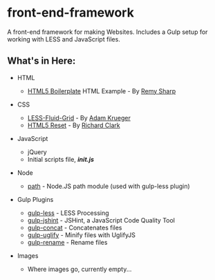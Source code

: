 front-end-framework
===================

A front-end framework for making Websites. Includes a Gulp setup for working with LESS and JavaScript files.

## What's in Here:

* HTML
	* [HTML5 Boilerplate](http://html5doctor.com/html-5-boilerplates/) HTML Example - By [Remy Sharp](https://twitter.com/rem)

* CSS
	* [LESS-Fluid-Grid](https://github.com/KruegerDesigns/LESS-Fluid-Grid) - By [Adam Krueger](https://twitter.com/KruegerDesigns)
	* [HTML5 Reset](http://html5doctor.com/html-5-reset-stylesheet/) - By [Richard Clark](https://twitter.com/Rich_Clark)

* JavaScript
	* jQuery
	* Initial scripts file, ***init.js***

* Node
	* [path](https://www.npmjs.org/search?q=path) - Node.JS path module (used with gulp-less plugin)

* Gulp Plugins
	* [gulp-less](https://www.npmjs.org/search?q=gulp-less) - LESS Processing
	* [gulp-jshint](https://www.npmjs.org/search?q=gulp-jshint) - JSHint, a JavaScript Code Quality Tool
	* [gulp-concat](https://www.npmjs.org/search?q=gulp-concat) - Concatenates files
	* [gulp-uglify](https://www.npmjs.org/search?q=gulp-uglify) - Minify files with UglifyJS
	* [gulp-rename](https://www.npmjs.org/search?q=gulp-rename) - Rename files

* Images
	* Where images go, currently empty...